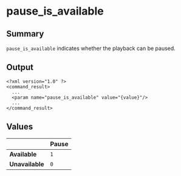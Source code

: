 # pause\_is\_available #
## Summary ##

`pause_is_available` indicates whether the playback can be paused.

## Output ##

```
<?xml version="1.0" ?>
<command_result>
  ...
  <param name="pause_is_available" value="{value}"/>
  ...
</command_result>
```

## Values ##

|               | **Pause** |
|:--------------|:----------|
| **Available**   | `1`       |
| **Unavailable** | `0`       |
